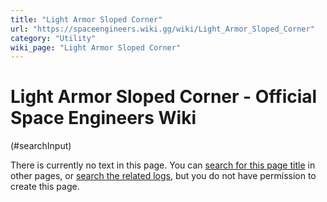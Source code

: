 ```yaml
---
title: "Light Armor Sloped Corner"
url: "https://spaceengineers.wiki.gg/wiki/Light_Armor_Sloped_Corner"
category: "Utility"
wiki_page: "Light Armor Sloped Corner"
---
```


# Light Armor Sloped Corner - Official Space Engineers Wiki

(#searchInput)

There is currently no text in this page. You can [search for this page title](https://spaceengineers.wiki.gg/wiki/Special:Search/Light_Armor_Sloped_Corner "Special:Search/Light Armor Sloped Corner") in other pages, or [search the related logs](https://spaceengineers.wiki.gg/wiki/Special:Log?page=Light_Armor_Sloped_Corner), but you do not have permission to create this page.